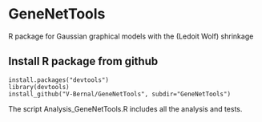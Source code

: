 # GeneNetTools
R package for Gaussian graphical models with the (Ledoit Wolf) shrinkage 

## Install R package from github 
```{r}
install.packages("devtools")
library(devtools)
install_github("V-Bernal/GeneNetTools", subdir="GeneNetTools")

```
The script Analysis_GeneNetTools.R includes all the analysis and tests. 
